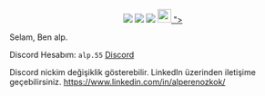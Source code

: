 <p align="center">
 <a href="https://discord.com/users/141083334225821696" target"blank_"><img src="https://img.shields.io/badge/CubbeliBey%20-7289DA.svg?&style=for-the-badge&logo=discord&logoColor=white"></a>
  <a href="https://www.instagram.com/alperenzkk_" target"blank_"><img src="https://img.shields.io/badge/INSTAGRAM%20-DC3175.svg?&style=for-the-badge&logo=instagram&logoColor=black"></a>
  <a href="https://www.github.com/cubbelibeyjs" target"blank_"><img src="https://img.shields.io/badge/GitHub%20-191717.svg?&style=for-the-badge&logo=github&logoColor=yellow"></a>
  <a href="https://www.linkedin.com/in/alperenozkok" target"blank_"><img src="<svg xmlns="http://www.w3.org/2000/svg" xmlns:xlink="http://www.w3.org/1999/xlink" version="1.1"  width="24" height="24" viewBox="0 0 24 24"><path fill="#FFFFFF" d="M21,21H17V14.25C17,13.19 15.81,12.31 14.75,12.31C13.69,12.31 13,13.19 13,14.25V21H9V9H13V11C13.66,9.93 15.36,9.24 16.5,9.24C19,9.24 21,11.28 21,13.75V21M7,21H3V9H7V21M5,3A2,2 0 0,1 7,5A2,2 0 0,1 5,7A2,2 0 0,1 3,5A2,2 0 0,1 5,3Z" /></svg>
"></a>


Selam, Ben alp.

Discord Hesabım: `alp.55` [Discord](https://discord.com/users/141083334225821696)

Discord nickim değişiklik gösterebilir. LinkedIn üzerinden iletişime geçebilirsiniz. https://www.linkedin.com/in/alperenozkok/
